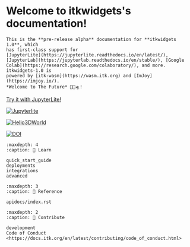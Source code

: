 # Welcome to itkwidgets's documentation!

```{note}
This is the **pre-release alpha** documentation for **itkwidgets 1.0**, which
has first-class support for
[JupyterLite](https://jupyterlite.readthedocs.io/en/latest/),
[JupyterLab](https://jupyterlab.readthedocs.io/en/stable/), [Google
Colab](https://research.google.com/colaboratory/), and more. itkwidgets-1.0 is
powered by [itk-wasm](https://wasm.itk.org) and [ImJoy](https://imjoy.io/).
*Welcome to The Future* 🔬🚀🛸!
```

<a href="./_static/retro/notebooks/?path=Hello3DWorld.ipynb">
Try it with JupyterLite!

![Jupyterlite](https://jupyterlite.rtfd.io/en/latest/_static/badge.svg)

![Hello3DWorld](./images/Hello3DWorld.gif)
</a>

[![DOI](https://zenodo.org/badge/121581663.svg)](https://zenodo.org/doi/10.5281/zenodo.3603358)


```{toctree}
:maxdepth: 4
:caption: 📖 Learn

quick_start_guide
deployments
integrations
advanced
```

```{toctree}
:maxdepth: 3
:caption: 📖 Reference

apidocs/index.rst
```

```{toctree}
:maxdepth: 2
:caption: 🔨 Contribute

development
Code of Conduct <https://docs.itk.org/en/latest/contributing/code_of_conduct.html>
```
